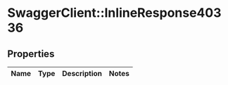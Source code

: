 # SwaggerClient::InlineResponse40336

## Properties
Name | Type | Description | Notes
------------ | ------------- | ------------- | -------------

